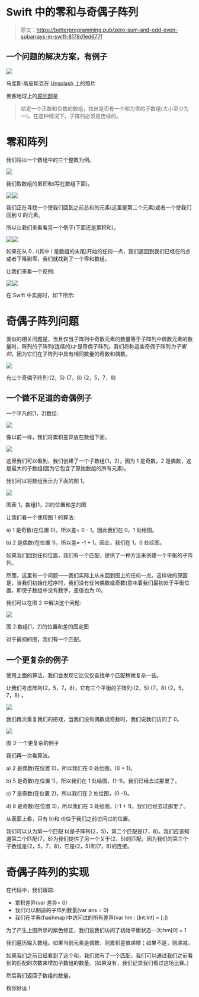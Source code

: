# Swift 中的零和与奇偶子阵列

> 原文：<https://betterprogramming.pub/zero-sum-and-odd-even-subarrays-in-swift-8178d1ed677f>

## 一个问题的解决方案，有例子

![](img/a5237cceda60b96de5048bfab9142bf4.png)

马库斯·斯皮斯克在 [Unsplash](https://unsplash.com/search/photos/numbers?utm_source=unsplash&utm_medium=referral&utm_content=creditCopyText) 上的照片

黑客地球上的[原问题](https://www.hackerearth.com/practice/algorithms/dynamic-programming/introduction-to-dynamic-programming-1/practice-problems/algorithm/odd-even-subarrays-72ad69db/)是

> 给定一个正数和负数的数组，找出是否有一个和为零的子数组(大小至少为一)。在这种情况下，子阵列必须是连续的。

# 零和阵列

我们将以一个数组中的三个整数为例。

![](img/357a1082ee83a6ae444c7f76d3a69c23.png)

我们取数组的累积和(写在数组下面)。

![](img/46aae4fd0b9668f7ea7f715a091bf37b.png)![](img/20b18de2092aff7289d214a3c0a1d664.png)

我们正在寻找一个使我们回到之前总和的元素(这里是第二个元素)或者一个使我们回到 0 的元素。

所以让我们来看看另一个例子(下面还是累积和)。

![](img/5417ceac38a832f133db7ff07f3580bd.png)![](img/3e65063137e0c54ec14ada02f07db46a.png)

如果在从 0…i(其中 I 是数组的末尾)开始的任何一点，我们返回到我们已经在的点或者下降到零，我们就找到了一个零和数组。

让我们来看一个反例:

![](img/bb5077f32d63c6b53128d4f29ddbc141.png)![](img/3a527e95de45a4762035676adf7a7019.png)

在 Swift 中实施时，如下所示:

# 奇偶子阵列问题

类似的相关问题是，当且仅当子阵列中奇数元素的数量等于子阵列中偶数元素的数量时，阵列的子阵列(连续的)才是奇偶子阵列。我们将称这些奇偶子阵列*为平衡的*，因为它们在子阵列中具有相同数量的奇数和偶数。

![](img/dffd0f5bb788afcf263ddc91b0d6b784.png)

有三个奇偶子阵列:{2，5} {7，8} {2，5，7，8}

## 一个微不足道的奇偶例子

一个平凡的[1，2]数组:

![](img/10733e9ff478022fcf880637a5dfc29d.png)

像以前一样，我们将累积差异放在数组下面。

![](img/00f6603fb9ab9f983af180f0fc01a834.png)

这里我们可以看到，我们创建了一个子数组{1，2}，因为 1 是奇数，2 是偶数，这是最大的子数组(因为它包含了原始数组的所有元素)。

我们可以将数组表示为下面的图 1。

![](img/461ca55fb46ebd8cdd747da54bee7465.png)

图表 1。数组[1，2]的位置和差的图

让我们看一个使用图 1 的算法:

a) 1 是奇数(在位置 0)，所以差= 0 - 1。因此我们在 0，1 处绘图。

b) 2 是偶数(在位置 1)，所以差= -1 + 1。因此，我们在 1，0 处绘图。

如果我们回到任何位置，我们有一个匹配，提供了一种方法来创建一个平衡的子阵列。

然而，这里有一个问题——我们实际上从未回到图上的任何一点。这样做的原因是，当我们初始化程序时，我们没有任何偶数或奇数(意味着我们最初处于平衡位置，即使子数组中没有数字，差值也为 0)。

我们可以在图 2 中解决这个问题:

![](img/d3a7170333464dd29c86b52668db85d9.png)

图 2:数组[1，2]的位置和差的固定图

对于最初的图，我们有一个匹配。

## 一个更复杂的例子

使用上面的算法，我们会发现它比仅仅查找单个匹配稍微复杂一些。

让我们考虑阵列{2，5，7，8}，它有三个平衡的子阵列:{2，5} {7，8} {2，5，7，8} *。*

![](img/f972c5a7ab3ebe60955e2392d184c74d.png)

我们再次重复我们的把戏，当我们没有偶数或奇数时，我们说我们访问了 0。

![](img/719af0ca99b3d5f6b78e23e1cc55791f.png)

图 3:一个更复杂的例子

我们再一次看算法。

a) 2 是偶数(在位置 0)，所以我们在 0 处绘图，(0 + 1)。

b) 5 是奇数(在位置 1)，所以我们在 1 处绘图，(1-1)。我们已经去过那里了。

c) 7 是奇数(在位置 2)，所以我们在 2 处绘图，(0 -1)。

d) 8 是奇数(在位置 3)，所以我们在 3 处绘图，(-1 + 1)。我们已经去过那里了。

从表面上看，只有 b)和 d)位于我们之前访问过的位置。

我们可以认为第一个匹配 b)是子阵列{2，5}，第二个匹配是{7，8}。我们应该知道第二个匹配{7，8}为我们提供了另一个关于{2，5}的匹配，因为我们的第三个子数组是{2，5，7，8}，它是{2，5}和{7，8}的连接。

# 奇偶子阵列的实现

在代码中，我们跟踪:

*   累积差异(var 差异= 0)
*   我们可以制造的子阵列数量(var ans = 0)
*   我们在字典(hashmap)中访问过的所有差异(var hm : [Int:Int] = [:])

为了产生上图所示的紫色修正，我们说我们访问了初始平衡状态一次:hm[0] = 1

我们遍历输入数组。如果当前元素是偶数，则累积差值递增；如果不是，则递减。

如果我们之前已经看到了这个和，我们就有了一个匹配，我们可以通过我们之前看到的匹配的次数来增加子数组的数量。(如果没有，我们记录我们看过这场比赛。)

然后我们返回子数组的数量。

祝你好运！